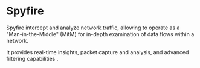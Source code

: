 # Spyfire

Spyfire intercept and analyze network traffic, allowing to operate as a "Man-in-the-Middle" (MitM) for in-depth examination of data flows within a network.

It provides real-time insights, packet capture and analysis, and advanced filtering capabilities .
